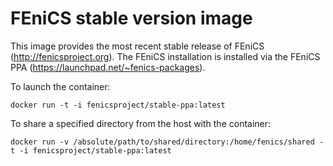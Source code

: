 # FEniCS stable version image

This image provides the most recent stable release of FEniCS
(<http://fenicsproject.org>). The FEniCS installation is installed via
the FEniCS PPA (<https://launchpad.net/~fenics-packages>).

To launch the container:

    docker run -t -i fenicsproject/stable-ppa:latest

To share a specified directory from the host with the container:

    docker run -v /absolute/path/to/shared/directory:/home/fenics/shared -t -i fenicsproject/stable-ppa:latest
